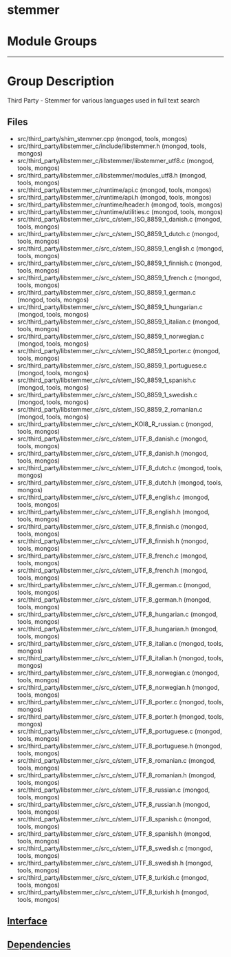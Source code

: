 # stemmer

# Module Groups

-------------

# Group Description
Third Party - Stemmer for various languages used in full text search

## Files
- src/third\_party/shim\_stemmer.cpp   (mongod, tools, mongos)
- src/third\_party/libstemmer\_c/include/libstemmer.h   (mongod, tools, mongos)
- src/third\_party/libstemmer\_c/libstemmer/libstemmer\_utf8.c   (mongod, tools, mongos)
- src/third\_party/libstemmer\_c/libstemmer/modules\_utf8.h   (mongod, tools, mongos)
- src/third\_party/libstemmer\_c/runtime/api.c   (mongod, tools, mongos)
- src/third\_party/libstemmer\_c/runtime/api.h   (mongod, tools, mongos)
- src/third\_party/libstemmer\_c/runtime/header.h   (mongod, tools, mongos)
- src/third\_party/libstemmer\_c/runtime/utilities.c   (mongod, tools, mongos)
- src/third\_party/libstemmer\_c/src\_c/stem\_ISO\_8859\_1\_danish.c   (mongod, tools, mongos)
- src/third\_party/libstemmer\_c/src\_c/stem\_ISO\_8859\_1\_dutch.c   (mongod, tools, mongos)
- src/third\_party/libstemmer\_c/src\_c/stem\_ISO\_8859\_1\_english.c   (mongod, tools, mongos)
- src/third\_party/libstemmer\_c/src\_c/stem\_ISO\_8859\_1\_finnish.c   (mongod, tools, mongos)
- src/third\_party/libstemmer\_c/src\_c/stem\_ISO\_8859\_1\_french.c   (mongod, tools, mongos)
- src/third\_party/libstemmer\_c/src\_c/stem\_ISO\_8859\_1\_german.c   (mongod, tools, mongos)
- src/third\_party/libstemmer\_c/src\_c/stem\_ISO\_8859\_1\_hungarian.c   (mongod, tools, mongos)
- src/third\_party/libstemmer\_c/src\_c/stem\_ISO\_8859\_1\_italian.c   (mongod, tools, mongos)
- src/third\_party/libstemmer\_c/src\_c/stem\_ISO\_8859\_1\_norwegian.c   (mongod, tools, mongos)
- src/third\_party/libstemmer\_c/src\_c/stem\_ISO\_8859\_1\_porter.c   (mongod, tools, mongos)
- src/third\_party/libstemmer\_c/src\_c/stem\_ISO\_8859\_1\_portuguese.c   (mongod, tools, mongos)
- src/third\_party/libstemmer\_c/src\_c/stem\_ISO\_8859\_1\_spanish.c   (mongod, tools, mongos)
- src/third\_party/libstemmer\_c/src\_c/stem\_ISO\_8859\_1\_swedish.c   (mongod, tools, mongos)
- src/third\_party/libstemmer\_c/src\_c/stem\_ISO\_8859\_2\_romanian.c   (mongod, tools, mongos)
- src/third\_party/libstemmer\_c/src\_c/stem\_KOI8\_R\_russian.c   (mongod, tools, mongos)
- src/third\_party/libstemmer\_c/src\_c/stem\_UTF\_8\_danish.c   (mongod, tools, mongos)
- src/third\_party/libstemmer\_c/src\_c/stem\_UTF\_8\_danish.h   (mongod, tools, mongos)
- src/third\_party/libstemmer\_c/src\_c/stem\_UTF\_8\_dutch.c   (mongod, tools, mongos)
- src/third\_party/libstemmer\_c/src\_c/stem\_UTF\_8\_dutch.h   (mongod, tools, mongos)
- src/third\_party/libstemmer\_c/src\_c/stem\_UTF\_8\_english.c   (mongod, tools, mongos)
- src/third\_party/libstemmer\_c/src\_c/stem\_UTF\_8\_english.h   (mongod, tools, mongos)
- src/third\_party/libstemmer\_c/src\_c/stem\_UTF\_8\_finnish.c   (mongod, tools, mongos)
- src/third\_party/libstemmer\_c/src\_c/stem\_UTF\_8\_finnish.h   (mongod, tools, mongos)
- src/third\_party/libstemmer\_c/src\_c/stem\_UTF\_8\_french.c   (mongod, tools, mongos)
- src/third\_party/libstemmer\_c/src\_c/stem\_UTF\_8\_french.h   (mongod, tools, mongos)
- src/third\_party/libstemmer\_c/src\_c/stem\_UTF\_8\_german.c   (mongod, tools, mongos)
- src/third\_party/libstemmer\_c/src\_c/stem\_UTF\_8\_german.h   (mongod, tools, mongos)
- src/third\_party/libstemmer\_c/src\_c/stem\_UTF\_8\_hungarian.c   (mongod, tools, mongos)
- src/third\_party/libstemmer\_c/src\_c/stem\_UTF\_8\_hungarian.h   (mongod, tools, mongos)
- src/third\_party/libstemmer\_c/src\_c/stem\_UTF\_8\_italian.c   (mongod, tools, mongos)
- src/third\_party/libstemmer\_c/src\_c/stem\_UTF\_8\_italian.h   (mongod, tools, mongos)
- src/third\_party/libstemmer\_c/src\_c/stem\_UTF\_8\_norwegian.c   (mongod, tools, mongos)
- src/third\_party/libstemmer\_c/src\_c/stem\_UTF\_8\_norwegian.h   (mongod, tools, mongos)
- src/third\_party/libstemmer\_c/src\_c/stem\_UTF\_8\_porter.c   (mongod, tools, mongos)
- src/third\_party/libstemmer\_c/src\_c/stem\_UTF\_8\_porter.h   (mongod, tools, mongos)
- src/third\_party/libstemmer\_c/src\_c/stem\_UTF\_8\_portuguese.c   (mongod, tools, mongos)
- src/third\_party/libstemmer\_c/src\_c/stem\_UTF\_8\_portuguese.h   (mongod, tools, mongos)
- src/third\_party/libstemmer\_c/src\_c/stem\_UTF\_8\_romanian.c   (mongod, tools, mongos)
- src/third\_party/libstemmer\_c/src\_c/stem\_UTF\_8\_romanian.h   (mongod, tools, mongos)
- src/third\_party/libstemmer\_c/src\_c/stem\_UTF\_8\_russian.c   (mongod, tools, mongos)
- src/third\_party/libstemmer\_c/src\_c/stem\_UTF\_8\_russian.h   (mongod, tools, mongos)
- src/third\_party/libstemmer\_c/src\_c/stem\_UTF\_8\_spanish.c   (mongod, tools, mongos)
- src/third\_party/libstemmer\_c/src\_c/stem\_UTF\_8\_spanish.h   (mongod, tools, mongos)
- src/third\_party/libstemmer\_c/src\_c/stem\_UTF\_8\_swedish.c   (mongod, tools, mongos)
- src/third\_party/libstemmer\_c/src\_c/stem\_UTF\_8\_swedish.h   (mongod, tools, mongos)
- src/third\_party/libstemmer\_c/src\_c/stem\_UTF\_8\_turkish.c   (mongod, tools, mongos)
- src/third\_party/libstemmer\_c/src\_c/stem\_UTF\_8\_turkish.h   (mongod, tools, mongos)

## [Interface](interface/0)

## [Dependencies](dependencies/0)
